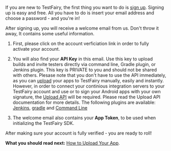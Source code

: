 <!-- # Signup and email Verification -->
 
If you are new to TestFairy, the first thing you want to do is [sign up](http://www.testfairy.com/signup). Signing up is easy and free. All you have to do is insert your email address and choose a password - and you're in!

After signing up, you will receive a welcome email from us. Don't throw it away, It contains some useful information.

 1. First, please click on the account verficiation link in order to fully activate your account. 
 
 2. You will also find your **API Key** in this email. Use this key to upload builds and invite testers directly via command line, Gradle plugin, or Jenkins plugin. This key is PRIVATE to you and should not be shared with others.
Plesase note that you don't have to use the API immediately, as you can [upload](Upload.html) your apps to TestFairy manually, easily and instantly. However, in order to connect your continious integration servers to your TestFairy account and use or to sign your Android apps with your own signature, the [Upload API](/Upload_API.html) will be required. Please read the Upload API documentation for more details. The following plugins are available:
[Jenkins](https://wiki.jenkins-ci.org/display/JENKINS/TestFairy+Plugin), 
[gradle](https://github.com/testfairy/testfairy-gradle-plugin) and 
[Command Line](https://github.com/testfairy/command-line-uploader)

3. The welcome email also contains your **App Token**, to be used when initializing the TestFairy SDK. 

After making sure your account is fully verified - you are ready to roll!

**What you should read next:** [How to Upload Your App](Upload.html).
